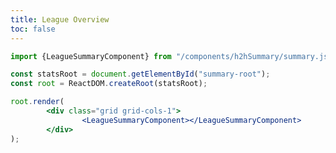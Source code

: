 ```yaml
---
title: League Overview
toc: false
---
```


```js
import {LeagueSummaryComponent} from "/components/h2hSummary/summary.js";
```

```jsx
const statsRoot = document.getElementById("summary-root");
const root = ReactDOM.createRoot(statsRoot);

root.render(
        <div class="grid grid-cols-1">
                <LeagueSummaryComponent></LeagueSummaryComponent>
        </div>
);
```

<div id="main-content">
        <div id="summary-root"></div>
</div>


<style>
        #leagueID {
                padding: 5px;
                margin-right: 10px;
                border: 1px solid #ccc;
                border-radius: 4px;
        }

        #leagueButton {
                padding: 5px 10px;
                background-color: grey;
                color: white;
                border: none;
                border-radius: 4px;
                cursor: pointer;
        }

        #leagueButton:hover {
                background-color: black;
        }
</style>
